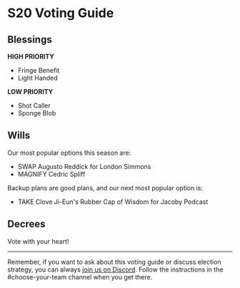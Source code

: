 # S20 Voting Guide

## Blessings

**__HIGH PRIORITY__**

* Fringe Benefit
* Light Handed

**__LOW PRIORITY__**
* Shot Caller
* Sponge Blob

## Wills

Our most popular options this season are:

* SWAP Augusto Reddick for London Simmons
* MAGNIFY Cedric Spliff

Backup plans are good plans, and our next most popular option is:

* TAKE Clove Ji-Eun's Rubber Cap of Wisdom for Jacoby Podcast

## Decrees

Vote with your heart!

----

Remember, if you want to ask about this voting guide or discuss election strategy, you can always [join us on Discord](https://discord.gg/3uFgJhu). Follow the instructions in the #choose-your-team channel when you get there.
